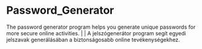 # Password_Generator
The password generator program helps you generate unique passwords for more secure online activities. | | A jelszógenerátor program segít egyedi jelszavak generálásában a biztonságosabb online tevékenységekhez.
